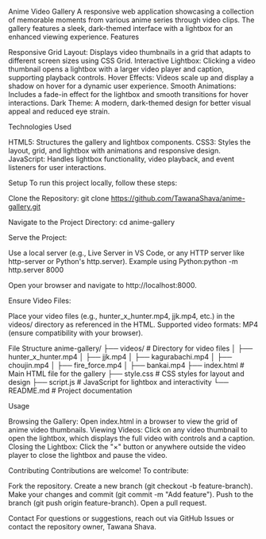 Anime Video Gallery
A responsive web application showcasing a collection of memorable moments from various anime series through video clips. The gallery features a sleek, dark-themed interface with a lightbox for an enhanced viewing experience.
Features

Responsive Grid Layout: Displays video thumbnails in a grid that adapts to different screen sizes using CSS Grid.
Interactive Lightbox: Clicking a video thumbnail opens a lightbox with a larger video player and caption, supporting playback controls.
Hover Effects: Videos scale up and display a shadow on hover for a dynamic user experience.
Smooth Animations: Includes a fade-in effect for the lightbox and smooth transitions for hover interactions.
Dark Theme: A modern, dark-themed design for better visual appeal and reduced eye strain.

Technologies Used

HTML5: Structures the gallery and lightbox components.
CSS3: Styles the layout, grid, and lightbox with animations and responsive design.
JavaScript: Handles lightbox functionality, video playback, and event listeners for user interactions.

Setup
To run this project locally, follow these steps:

Clone the Repository:
git clone https://github.com/TawanaShava/anime-gallery.git


Navigate to the Project Directory:
cd anime-gallery


Serve the Project:

Use a local server (e.g., Live Server in VS Code, or any HTTP server like http-server or Python's http.server).
Example using Python:python -m http.server 8000


Open your browser and navigate to http://localhost:8000.


Ensure Video Files:

Place your video files (e.g., hunter_x_hunter.mp4, jjk.mp4, etc.) in the videos/ directory as referenced in the HTML.
Supported video formats: MP4 (ensure compatibility with your browser).



File Structure
anime-gallery/
├── videos/                 # Directory for video files
│   ├── hunter_x_hunter.mp4
│   ├── jjk.mp4
│   ├── kagurabachi.mp4
│   ├── choujin.mp4
│   ├── fire_force.mp4
│   ├── bankai.mp4
├── index.html             # Main HTML file for the gallery
├── style.css              # CSS styles for layout and design
├── script.js              # JavaScript for lightbox and interactivity
└── README.md              # Project documentation

Usage

Browsing the Gallery: Open index.html in a browser to view the grid of anime video thumbnails.
Viewing Videos: Click on any video thumbnail to open the lightbox, which displays the full video with controls and a caption.
Closing the Lightbox: Click the "×" button or anywhere outside the video player to close the lightbox and pause the video.

Contributing
Contributions are welcome! To contribute:

Fork the repository.
Create a new branch (git checkout -b feature-branch).
Make your changes and commit (git commit -m "Add feature").
Push to the branch (git push origin feature-branch).
Open a pull request.


Contact
For questions or suggestions, reach out via GitHub Issues or contact the repository owner, Tawana Shava.
